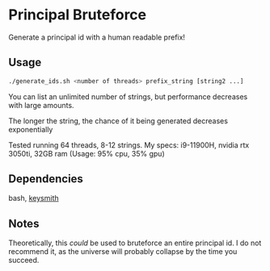 # Principal Bruteforce

Generate a principal id with a human readable prefix! 

## Usage

```sh
./generate_ids.sh <number of threads> prefix_string [string2 ...]
```

You can list an unlimited number of strings, but performance decreases with large amounts.

The longer the string, the chance of it being generated decreases exponentially

Tested running 64 threads, 8-12 strings. My specs: i9-11900H, nvidia rtx 3050ti, 32GB ram (Usage: 95% cpu, 35% gpu)

## Dependencies

bash, [keysmith](https://github.com/dfinity/keysmith)

## Notes

Theoretically, this *could* be used to bruteforce an entire principal id. I do not recommend it, as the universe will probably collapse by the time you succeed.
